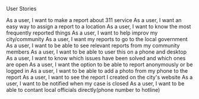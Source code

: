 

User Stories

As a user, I want to make a report about  311 service
As a user, I want an easy way to assign a report to a location
As a user, I want to know the most frequently reported things
As a user, I want to help improv my city/community
As a user, I want my reports to go to the local government
As a user, I want to be able to see relevant reports from my community members
As a user, I want to be able to user this on a phone and desktop
As a user, I want to know which issues have been solved and which ones are open
As a user, I want the option to be able to report anonymously or be logged in
As a user, I want to be able to add a photo from my phone to the report
As a user, I want to see the report I created on the city's website
As a user, I want to be notified when my case is closed
As a user, I want to be able to contant local officials directly(phone number to hotline)
